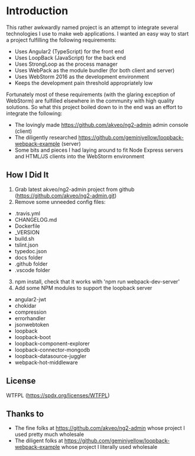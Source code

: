 
# Introduction

This rather awkwardly named project is an attempt to integrate several technologies I use to make web applications.
I wanted an easy way to start a project fulfilling the following requirements:

* Uses Angular2 (TypeScript) for the front end
* Uses LoopBack (JavaScript) for the back end
* Uses StrongLoop as the process manager
* Uses WebPack as the module bundler (for both client and server)
* Uses WebStorm 2016 as the development environment
* Keeps the development pain threshold appropriately low

Fortunately most of these requirements (with the glaring exception of WebStorm) are fulfilled elsewhere in the community
with high quality solutions. So what this project boiled down to in the end was an effort to integrate the following:

* The lovingly made https://github.com/akveo/ng2-admin admin console (client)
* The diligently researched https://github.com/geminiyellow/loopback-webpack-example (server)
* Some bits and pieces I had laying around to fit Node Express servers and HTML/JS clients into the WebStorm environment

## How I Did It

1. Grab latest akveo/ng2-admin project from github (https://github.com/akveo/ng2-admin.git)
2. Remove some unneeded config files:
  * .travis.yml
  * CHANGELOG.md
  * Dockerfile
  * _VERSION
  * build.sh
  * tslint.json
  * typedoc.json
  * docs folder
  * .github folder
  * .vscode folder
3. npm install, check that it works with 'npm run webpack-dev-server'
4. Add some NPM modules to support the loopback server
  * angular2-jwt
  * chokidar
  * compression
  * errorhandler
  * jsonwebtoken
  * loopback
  * loopback-boot
  * loopback-component-explorer
  * loopback-connector-mongodb
  * loopback-datasource-juggler
  * webpack-hot-middleware
  

## License

WTFPL (https://spdx.org/licenses/WTFPL)

## Thanks to

* The fine folks at https://github.com/akveo/ng2-admin whose project I used pretty much wholesale
* The diligent folks at https://github.com/geminiyellow/loopback-webpack-example whose project I literally used wholesale
